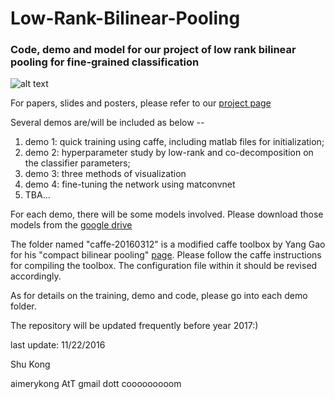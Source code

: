 # Low-Rank-Bilinear-Pooling
### Code, demo and model for our project of low rank bilinear pooling for fine-grained classification

![alt text](http://www.ics.uci.edu/~skong2/img/focusHighlight_3vis.png "visualization")



For papers, slides and posters, please refer to our [project page](http://www.ics.uci.edu/~skong2/lr_bilinear.html "LRBP")

Several demos are/will be included as below -- 

1. demo 1: quick training using caffe, including matlab files for initialization;
2. demo 2: hyperparameter study by low-rank and co-decomposition on the classifier parameters;
3. demo 3: three methods of visualization
4. demo 4: fine-tuning the network using matconvnet
5. TBA...

For each demo, there will be some models involved. Please download those models from the [google drive](https://drive.google.com/open?id=0BxeylfSgpk1MOWt3U1U4WWdmSkk)


The folder named "caffe-20160312" is a modified caffe toolbox by Yang Gao for his "compact bilinear pooling" [page](https://github.com/gy20073/compact_bilinear_pooling). 
Please follow the caffe instructions for compiling the toolbox. The configuration file within it should be revised accordingly. 

As for details on the training, demo and code, please go into each demo folder.

The repository will be updated frequently before year 2017:)


last update: 11/22/2016

Shu Kong

aimerykong AtT gmail dott cooooooooom

